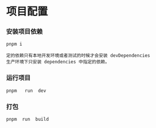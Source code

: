 <!--
 * @Author: wxfeiang
 * @Description: 
 * @Date: 2023-04-27 23:04:08
 * @LastEditTime: 2023-05-12 22:53:53
 * @FilePath: /vue3template/README.md
-->


# 项目配置

### 安装项目依赖
 
  ```
  pnpm i 

  定的依赖只有本地开发环境或者测试的时候才会安装 devDependencies
  生产环境下只安装 dependencies 中指定的依赖。

  ```
### 运行项目
 
  ```
  pnpm   run  dev 

  ```
### 打包
 
  ```
 pnpm  run  build 

  ```
